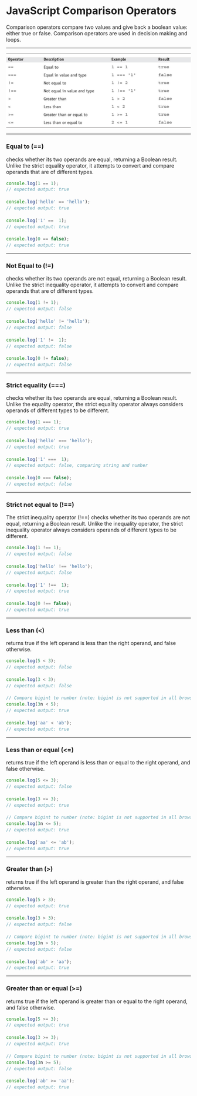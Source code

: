 # JavaScript Comparison Operators
Comparison operators compare two values and give back a boolean value: either true or false. Comparison operators are used in decision making and loops.
***

![Comparison Operators](/img/comparison-operators-js.jpeg)

***

### Equal to (==)
checks whether its two operands are equal, returning a Boolean result. Unlike the strict equality operator, it attempts to convert and compare operands that are of different types.

```js
console.log(1 == 1);
// expected output: true

console.log('hello' == 'hello');
// expected output: true

console.log('1' ==  1);
// expected output: true

console.log(0 == false);
// expected output: true
```
***

### Not Equal to (!=)	
checks whether its two operands are not equal, returning a Boolean result. Unlike the strict inequality operator, it attempts to convert and compare operands that are of different types.

```js
console.log(1 != 1);
// expected output: false

console.log('hello' != 'hello');
// expected output: false

console.log('1' !=  1);
// expected output: false

console.log(0 != false);
// expected output: false
```

***

### Strict equality (===)

checks whether its two operands are equal, returning a Boolean result. Unlike the equality operator, the strict equality operator always considers operands of different types to be different.

```js
console.log(1 === 1);
// expected output: true

console.log('hello' === 'hello');
// expected output: true

console.log('1' ===  1);
// expected output: false, comparing string and number

console.log(0 === false);
// expected output: false
```

***

### Strict not equal to (!==)
The strict inequality operator (!==) checks whether its two operands are not equal, returning a Boolean result. Unlike the inequality operator, the strict inequality operator always considers operands of different types to be different.

```js
console.log(1 !== 1);
// expected output: false

console.log('hello' !== 'hello');
// expected output: false

console.log('1' !==  1);
// expected output: true

console.log(0 !== false);
// expected output: true
```

***

### Less than (<)
returns true if the left operand is less than the right operand, and false otherwise.

```js
console.log(5 < 3);
// expected output: false

console.log(3 < 3);
// expected output: false

// Compare bigint to number (note: bigint is not supported in all browsers)
console.log(3n < 5);
// expected output: true

console.log('aa' < 'ab');
// expected output: true
```

***

### Less than or equal (<=)
returns true if the left operand is less than or equal to the right operand, and false otherwise.


```js
console.log(5 <= 3);
// expected output: false

console.log(3 <= 3);
// expected output: true

// Compare bigint to number (note: bigint is not supported in all browsers)
console.log(3n <= 5);
// expected output: true

console.log('aa' <= 'ab');
// expected output: true
```

***

### Greater than (>)
returns true if the left operand is greater than the right operand, and false otherwise.

```js
console.log(5 > 3);
// expected output: true

console.log(3 > 3);
// expected output: false

// Compare bigint to number (note: bigint is not supported in all browsers)
console.log(3n > 5);
// expected output: false

console.log('ab' > 'aa');
// expected output: true
```
***


### Greater than or equal (>=)
returns true if the left operand is greater than or equal to the right operand, and false otherwise.

```js
console.log(5 >= 3);
// expected output: true

console.log(3 >= 3);
// expected output: true

// Compare bigint to number (note: bigint is not supported in all browsers)
console.log(3n >= 5);
// expected output: false

console.log('ab' >= 'aa');
// expected output: true
```

